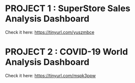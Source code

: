 # PROJECT 1 : SuperStore Sales Analysis Dashboard
Check it here: https://tinyurl.com/yuszmbce

# PROJECT 2 : COVID-19 World Analysis Dashboard
Check it here: https://tinyurl.com/mspk3ppw
